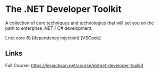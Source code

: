 # The .NET Developer Toolkit

A collection of core techniques and technologies that will set you on the path to enterprise .NET / C# development.

[.net core 6] [dependency injection] [VSCode]

## Links

Full Course: https://lesjackson.net/course/dotnet-developer-toolkit
